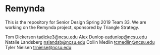 # Remynda

This is the repository for Senior Design Spring 2019 Team 33. We are working on the Remynda project, sponsored by Triangle Strategy.

Tom Dickerson <tadicke3@ncsu.edu>
Alex Dunlop <eadunlop@ncsu.edu>
Natalie Landsberg <nslandsb@ncsu.edu>
Collin Medlin <tcmedlin@ncsu.edu>
Tyler Nielsen <trnielse@ncsu.edu>